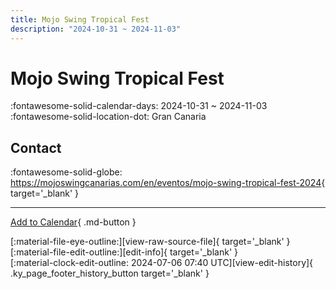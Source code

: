 ```yaml
---
title: Mojo Swing Tropical Fest
description: "2024-10-31 ~ 2024-11-03"
---
```


# Mojo Swing Tropical Fest 

:fontawesome-solid-calendar-days: 2024-10-31 ~ 2024-11-03  
:fontawesome-solid-location-dot: Gran Canaria  

## Contact

:fontawesome-solid-globe: <https://mojoswingcanarias.com/en/eventos/mojo-swing-tropical-fest-2024>{ target='_blank' }  

---

[Add to Calendar](https://swing.news/ics/2024/es_ES/mojo-swing-tropical-fest-2024){ .md-button }

<div class="ky_page_footer" markdown>
<div class="ky_page_footer_trailing" markdown="span">
[:material-file-eye-outline:][view-raw-source-file]{ target='_blank' }
[:material-file-edit-outline:][edit-info]{ target='_blank' }
</div>
<div class="ky_page_footer_leading" markdown="span">
[:material-clock-edit-outline: 2024-07-06 07:40 UTC][view-edit-history]{ .ky_page_footer_history_button target='_blank' }
</div>
</div>

[view-raw-source-file]: https://github.com/swingdance/events/blob/main/2024/es_ES/mojo-swing-tropical-fest-2024.json "View Raw Source File"
[edit-info]: https://github.com/swingdance/events/issues/new?assignees=&labels=update+event&projects=&template=03-update_entity.yml&title=%5B2024%2Fes_ES%5D%20Update%20Event%3A%20Mojo%20Swing%20Tropical%20Fest&region=es_ES&year=2024&id=mojo-swing-tropical-fest-2024&name=Mojo%20Swing%20Tropical%20Fest&org_id= "Edit Info"

[view-edit-history]: https://github.com/swingdance/events/commits/main/2024/es_ES/mojo-swing-tropical-fest-2024.json "View Edit History"
